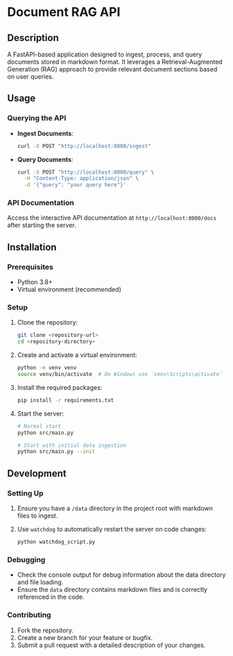 # Document RAG API

## Description

A FastAPI-based application designed to ingest, process, and query documents
stored in markdown format. It leverages a Retrieval-Augmented Generation (RAG)
approach to provide relevant document sections based on user queries.

## Usage

### Querying the API

- **Ingest Documents**:

  ```bash
  curl -X POST "http://localhost:8000/ingest"
  ```

- **Query Documents**:
  ```bash
  curl -X POST "http://localhost:8000/query" \
    -H "Content-Type: application/json" \
    -d '{"query": "your query here"}'
  ```

### API Documentation

Access the interactive API documentation at `http://localhost:8000/docs` after
starting the server.

## Installation

### Prerequisites

- Python 3.8+
- Virtual environment (recommended)

### Setup

1. Clone the repository:

   ```bash
   git clone <repository-url>
   cd <repository-directory>
   ```

2. Create and activate a virtual environment:

   ```bash
   python -m venv venv
   source venv/bin/activate  # On Windows use `venv\Scripts\activate`
   ```

3. Install the required packages:

   ```bash
   pip install -r requirements.txt
   ```

4. Start the server:

   ```bash
   # Normal start
   python src/main.py

   # Start with initial data ingestion
   python src/main.py --init
   ```

## Development

### Setting Up

1. Ensure you have a `/data` directory in the project root with markdown files
   to ingest.

2. Use `watchdog` to automatically restart the server on code changes:
   ```bash
   python watchdog_script.py
   ```

### Debugging

- Check the console output for debug information about the data directory and
  file loading.
- Ensure the `data` directory contains markdown files and is correctly
  referenced in the code.

### Contributing

1. Fork the repository.
2. Create a new branch for your feature or bugfix.
3. Submit a pull request with a detailed description of your changes.
